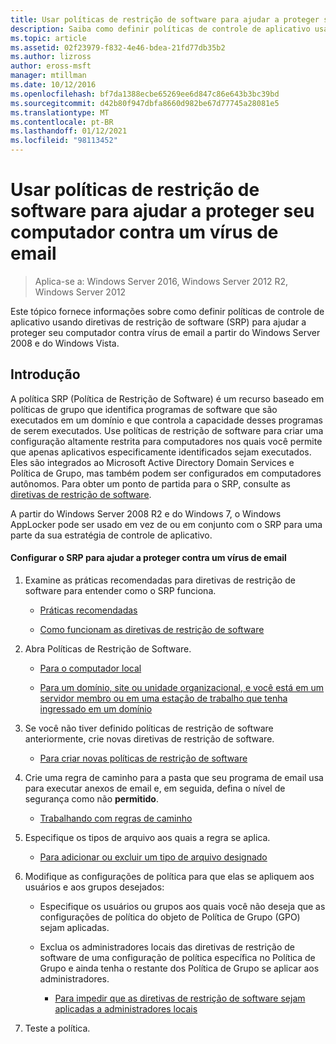 ```yaml
---
title: Usar políticas de restrição de software para ajudar a proteger seu computador contra um vírus de email
description: Saiba como definir políticas de controle de aplicativo usando políticas de restrição de software (SRP) para ajudar a proteger seu computador contra vírus de email a partir do Windows Server 2008 e do Windows Vista.
ms.topic: article
ms.assetid: 02f23979-f832-4e46-bdea-21fd77db35b2
ms.author: lizross
author: eross-msft
manager: mtillman
ms.date: 10/12/2016
ms.openlocfilehash: bf7da1388ecbe65269ee6d847c86e643b3bc39bd
ms.sourcegitcommit: d42b80f947dbfa8660d982be67d77745a28081e5
ms.translationtype: MT
ms.contentlocale: pt-BR
ms.lasthandoff: 01/12/2021
ms.locfileid: "98113452"
---
```

# <a name="use-software-restriction-policies-to-help-protect-your-computer-against-an-email-virus"></a>Usar políticas de restrição de software para ajudar a proteger seu computador contra um vírus de email

>Aplica-se a: Windows Server 2016, Windows Server 2012 R2, Windows Server 2012

Este tópico fornece informações sobre como definir políticas de controle de aplicativo usando diretivas de restrição de software (SRP) para ajudar a proteger seu computador contra vírus de email a partir do Windows Server 2008 e do Windows Vista.

## <a name="introduction"></a>Introdução
A política SRP (Política de Restrição de Software) é um recurso baseado em políticas de grupo que identifica programas de software que são executados em um domínio e que controla a capacidade desses programas de serem executados. Use políticas de restrição de software para criar uma configuração altamente restrita para computadores nos quais você permite que apenas aplicativos especificamente identificados sejam executados. Eles são integrados ao Microsoft Active Directory Domain Services e Política de Grupo, mas também podem ser configurados em computadores autônomos. Para obter um ponto de partida para o SRP, consulte as [diretivas de restrição de software](software-restriction-policies.md).

A partir do Windows Server 2008 R2 e do Windows 7, o Windows AppLocker pode ser usado em vez de ou em conjunto com o SRP para uma parte da sua estratégia de controle de aplicativo.

#### <a name="configure-srp-to-help-protect-against-an-e-mail-virus"></a>Configurar o SRP para ajudar a proteger contra um vírus de email

1.  Examine as práticas recomendadas para diretivas de restrição de software para entender como o SRP funciona.

    -   [Práticas recomendadas](software-restriction-policies-technical-overview.md#BKMK_Best_Practices)

    -   [Como funcionam as diretivas de restrição de software](/previous-versions/windows/it-pro/windows-server-2003/cc786941(v=ws.10))

2.  Abra Políticas de Restrição de Software.

    -   [Para o computador local](administer-software-restriction-policies.md#BKMK_1)

    -   [Para um domínio, site ou unidade organizacional, e você está em um servidor membro ou em uma estação de trabalho que tenha ingressado em um domínio](administer-software-restriction-policies.md#BKMK_2)

3.  Se você não tiver definido políticas de restrição de software anteriormente, crie novas diretivas de restrição de software.

    -   [Para criar novas políticas de restrição de software](administer-software-restriction-policies.md#BKMK_Create_SRP)

4.  Crie uma regra de caminho para a pasta que seu programa de email usa para executar anexos de email e, em seguida, defina o nível de segurança como não **permitido**.

    -   [Trabalhando com regras de caminho](work-with-software-restriction-policies-rules.md#BKMK_Path_Rules)

5.  Especifique os tipos de arquivo aos quais a regra se aplica.

    -   [Para adicionar ou excluir um tipo de arquivo designado](administer-software-restriction-policies.md#BKMK_Add_Del)

6.  Modifique as configurações de política para que elas se apliquem aos usuários e aos grupos desejados:

    -   Especifique os usuários ou grupos aos quais você não deseja que as configurações de política do objeto de Política de Grupo (GPO) sejam aplicadas.

    -   Exclua os administradores locais das diretivas de restrição de software de uma configuração de política específica no Política de Grupo e ainda tenha o restante dos Política de Grupo se aplicar aos administradores.

        -   [Para impedir que as diretivas de restrição de software sejam aplicadas a administradores locais](administer-software-restriction-policies.md#BKMK_Prevent_Admin)

7.  Teste a política.
